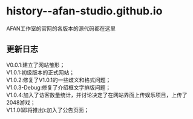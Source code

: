 # history--afan-studio.github.io
AFAN工作室的官网的各版本的源代码都在这里  

## 更新日志
V0.0.1:建立了网站雏形；  
V1.0.1:初级版本的正式网站；  
V1.0.2:修复了V1.0.1的一些歧义和格式问题；  
V1.0.3-Debug:修复了介绍框文字排版问题；  
V1.0.4:加入了访客数量统计，并讨论决定了在网站界面上传娱乐项目，上传了2048游戏；  
V1.1.0(即将推出):加入了公告页面；  
